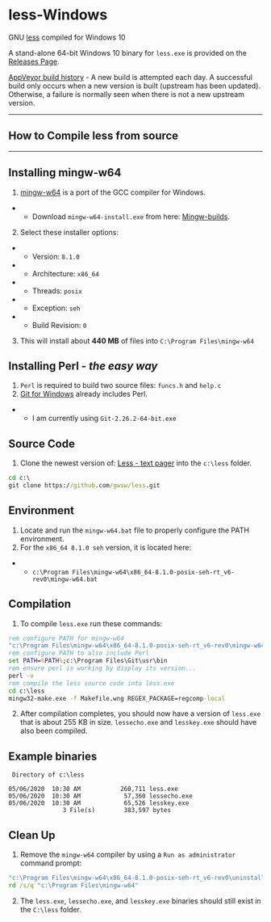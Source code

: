 # less-Windows
GNU [less](https://en.wikipedia.org/wiki/Less_\(Unix\)) compiled for Windows 10

A stand-alone 64-bit Windows 10 binary for `less.exe` is provided on the [Releases Page](https://github.com/jftuga/less-Windows/releases).

[AppVeyor build history](https://ci.appveyor.com/project/jftuga/less-windows/history) - A new build is attempted each day.  A successful build only occurs when a new version is built (upstream has been updated).  Otherwise, a failure is normally seen when there is not a new upstream version.

___

## How to Compile **less** from source
___

## Installing mingw-w64 
1) [mingw-w64](http://mingw-w64.org/) is a port of the GCC compiler for Windows.
* * Download `mingw-w64-install.exe` from here: [Mingw-builds](http://mingw-w64.org/doku.php/download/mingw-builds).
2) Select these installer options:
* * Version: `8.1.0`
* * Architecture: `x86_64`
* * Threads: `posix`
* * Exception: `seh`
* * Build Revision: `0`
3) This will install about **440 MB** of files into `C:\Program Files\mingw-w64`

## Installing Perl - *the easy way*
1) `Perl` is required to build two source files: `funcs.h` and `help.c`
2) [Git for Windows](https://git-scm.com/download/win) already includes Perl.
* * I am currently using `Git-2.26.2-64-bit.exe`

## Source Code
1) Clone the newest version of: [Less - text pager](https://github.com/gwsw/less) into the `c:\less` folder.

```bat
cd c:\
git clone https://github.com/gwsw/less.git
```

## Environment
1) Locate and run the `mingw-w64.bat` file to properly configure the PATH environment.
2) For the `x86_64 8.1.0 seh` version, it is located here:
* * `c:\Program Files\mingw-w64\x86_64-8.1.0-posix-seh-rt_v6-rev0\mingw-w64.bat`

## Compilation
1) To compile `less.exe` run these commands:

```bat
rem configure PATH for mingw-w64
"c:\Program Files\mingw-w64\x86_64-8.1.0-posix-seh-rt_v6-rev0\mingw-w64.bat"
rem configure PATH to also include Perl
set PATH=%PATH%;c:\Program Files\Git\usr\bin
rem ensure perl is working by display its version...
perl -v
rem compile the less source code into less.exe
cd c:\less
mingw32-make.exe -f Makefile.wng REGEX_PACKAGE=regcomp-local
```

2) After compilation completes, you should now have a version of `less.exe` that is about 255 KB in size. `lessecho.exe` and `lesskey.exe` should have also been compiled.

## Example binaries
```
 Directory of c:\less

05/06/2020  10:30 AM           260,711 less.exe
05/06/2020  10:30 AM            57,360 lessecho.exe
05/06/2020  10:30 AM            65,526 lesskey.exe
               3 File(s)        383,597 bytes
```

## Clean Up
1) Remove the `mingw-w64` compiler by using a `Run as administrator` command prompt:

```bat
"c:\Program Files\mingw-w64\x86_64-8.1.0-posix-seh-rt_v6-rev0\uninstall.exe"
rd /s/q "c:\Program Files\mingw-w64"
```
2) The `less.exe`, `lessecho.exe`, and `lesskey.exe` binaries should still exist in the `C:\less` folder.
